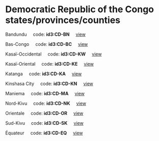 # Democratic Republic of the Congo states/provinces/counties
Bandundu&nbsp;&nbsp;&nbsp;&nbsp;&nbsp;code: **id3:CD-BN**&nbsp;&nbsp;&nbsp;&nbsp;&nbsp;[view](../../export/geojson/medium/id3/cd/bn.geojson)&nbsp;&nbsp;&nbsp;&nbsp;&nbsp;


Bas-Congo&nbsp;&nbsp;&nbsp;&nbsp;&nbsp;code: **id3:CD-BC**&nbsp;&nbsp;&nbsp;&nbsp;&nbsp;[view](../../export/geojson/medium/id3/cd/bc.geojson)&nbsp;&nbsp;&nbsp;&nbsp;&nbsp;


Kasaï-Occidental&nbsp;&nbsp;&nbsp;&nbsp;&nbsp;code: **id3:CD-KW**&nbsp;&nbsp;&nbsp;&nbsp;&nbsp;[view](../../export/geojson/medium/id3/cd/kw.geojson)&nbsp;&nbsp;&nbsp;&nbsp;&nbsp;


Kasaï-Oriental&nbsp;&nbsp;&nbsp;&nbsp;&nbsp;code: **id3:CD-KE**&nbsp;&nbsp;&nbsp;&nbsp;&nbsp;[view](../../export/geojson/medium/id3/cd/ke.geojson)&nbsp;&nbsp;&nbsp;&nbsp;&nbsp;


Katanga&nbsp;&nbsp;&nbsp;&nbsp;&nbsp;code: **id3:CD-KA**&nbsp;&nbsp;&nbsp;&nbsp;&nbsp;[view](../../export/geojson/medium/id3/cd/ka.geojson)&nbsp;&nbsp;&nbsp;&nbsp;&nbsp;


Kinshasa City&nbsp;&nbsp;&nbsp;&nbsp;&nbsp;code: **id3:CD-KN**&nbsp;&nbsp;&nbsp;&nbsp;&nbsp;[view](../../export/geojson/medium/id3/cd/kn.geojson)&nbsp;&nbsp;&nbsp;&nbsp;&nbsp;


Maniema&nbsp;&nbsp;&nbsp;&nbsp;&nbsp;code: **id3:CD-MA**&nbsp;&nbsp;&nbsp;&nbsp;&nbsp;[view](../../export/geojson/medium/id3/cd/ma.geojson)&nbsp;&nbsp;&nbsp;&nbsp;&nbsp;


Nord-Kivu&nbsp;&nbsp;&nbsp;&nbsp;&nbsp;code: **id3:CD-NK**&nbsp;&nbsp;&nbsp;&nbsp;&nbsp;[view](../../export/geojson/medium/id3/cd/nk.geojson)&nbsp;&nbsp;&nbsp;&nbsp;&nbsp;


Orientale&nbsp;&nbsp;&nbsp;&nbsp;&nbsp;code: **id3:CD-OR**&nbsp;&nbsp;&nbsp;&nbsp;&nbsp;[view](../../export/geojson/medium/id3/cd/or.geojson)&nbsp;&nbsp;&nbsp;&nbsp;&nbsp;


Sud-Kivu&nbsp;&nbsp;&nbsp;&nbsp;&nbsp;code: **id3:CD-SK**&nbsp;&nbsp;&nbsp;&nbsp;&nbsp;[view](../../export/geojson/medium/id3/cd/sk.geojson)&nbsp;&nbsp;&nbsp;&nbsp;&nbsp;


Équateur&nbsp;&nbsp;&nbsp;&nbsp;&nbsp;code: **id3:CD-EQ**&nbsp;&nbsp;&nbsp;&nbsp;&nbsp;[view](../../export/geojson/medium/id3/cd/eq.geojson)&nbsp;&nbsp;&nbsp;&nbsp;&nbsp;

